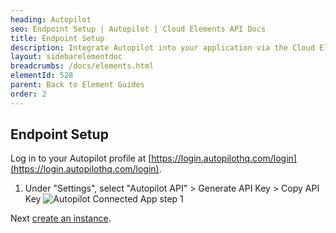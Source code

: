 ```yaml
---
heading: Autopilot
seo: Endpoint Setup | Autopilot | Cloud Elements API Docs
title: Endpoint Setup
description: Integrate Autopilot into your application via the Cloud Elements APIs.
layout: sidebarelementdoc
breadcrumbs: /docs/elements.html
elementId: 528
parent: Back to Element Guides
order: 2
---
```

## Endpoint Setup

Log in to your Autopilot profile at [https://login.autopilothq.com/login](https://login.autopilothq.com/login).

1. Under "Settings", select "Autopilot API" > Generate API Key >  Copy API Key
![Autopilot Connected App step 1](http://cloud-elements.com/wp-content/uploads/2016/05/AutopilotAPI1.png)

Next [create an instance](autopilot-create-instance.html).
